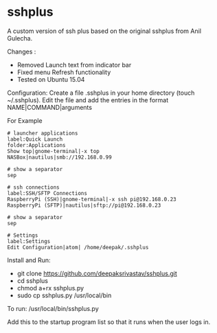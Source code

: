 sshplus
======

A custom version of ssh plus based on the original sshplus from Anil Gulecha.

Changes :

- Removed Launch text from indicator bar
- Fixed menu Refresh functionality
- Tested on Ubuntu 15.04

Configuration:
Create a file .sshplus in your home directory (touch ~/.sshplus).
Edit the file and add the entries in the format
NAME|COMMAND|arguments

For Example

```
# launcher applications
label:Quick Launch
folder:Applications
Show top|gnome-terminal|-x top
NASBox|nautilus|smb://192.168.0.99

# show a separator
sep

# ssh connections
label:SSH/SFTP Connections
RaspberryPi (SSH)|gnome-terminal|-x ssh pi@192.168.0.23
RaspberryPi (SFTP)|nautilus|sftp://pi@192.168.0.23

# show a separator
sep

# Settings
label:Settings
Edit Configuration|atom| /home/deepak/.sshplus
```

Install and Run:
- git clone https://github.com/deepaksrivastav/sshplus.git
- cd sshplus
- chmod a+rx sshplus.py
- sudo cp sshplus.py /usr/local/bin

To run:
/usr/local/bin/sshplus.py

Add this to the startup program list so that it runs when the user logs in.
